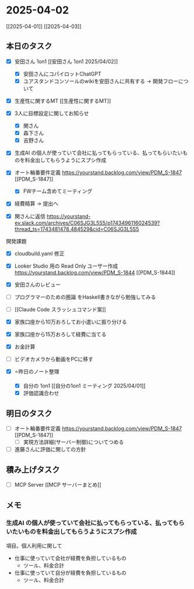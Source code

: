 # 2025-04-02

[[2025-04-01]] [[2025-04-03]]

## 本日のタスク

- [x] 安田さん 1on1 [[安田さん 1on1 2025/04/02]]
	- [x] 安田さんにコパイロットChatGPT
	- [x] ユアスタンドコンソールのwikiを安田さんに共有する → 開発フローについて
- [x] 生産性に関するMT [[生産性に関するMT]]

- [x] 3人に目標設定に関してお知らせ
	- [x] 関さん
	- [x] 森下さん
	- [x] 吉野さん
- [x] 生成AI の個人が使っていて会社に払ってもらっている、払ってもらいたいものを料金出してもらうようにスプシ作成

- [x] オート輪番要件定義 https://yourstand.backlog.com/view/PDM_S-1847 [[PDM_S-1847]]
  - [x] FWチーム含めてミーティング

- [x] 経費精算 -> 提出へ
- [x] 関さんに返信 https://yourstand-ev.slack.com/archives/C06SJG3L5S5/p1743496116024539?thread_ts=1743481478.484529&cid=C06SJG3L5S5


開発課題
- [x] cloudbuild.yaml 修正
- [x] Looker Studio 用の Read Only ユーザー作成 https://yourstand.backlog.com/view/PDM_S-1844 [[PDM_S-1844]]
- [x] 安田さんのレビュー

- [ ] プログラマーのための圏論 をHaskell書きながら勉強してみる
- [ ] [[Claude Code スラッシュコマンド案]]

- [x] 家族口座から10万おろしてお小遣いに振り分ける
- [x] 家族口座から15万おろして経費に当てる
- [x] お金計算
- [ ] ビデオカメラから動画をPCに移す

- [x] ⭐️昨日のノート整理
	- [x] 自分の 1on1 [[自分の1on1 ミーティング 2025/04/01]]
	- [x] 評価認識合わせ

## 明日のタスク

- [ ] オート輪番要件定義 https://yourstand.backlog.com/view/PDM_S-1847 [[PDM_S-1847]]
	- [ ] 実現方法詳細(サーバー制御)についてつめる
- [ ] 進藤さんに評価に関しての方針

## 積み上げタスク

- [ ] MCP Server [[MCP サーバーまとめ]]

## メモ

###  生成AI の個人が使っていて会社に払ってもらっている、払ってもらいたいものを料金出してもらうようにスプシ作成

項目。個人利用に関して
- 仕事に使っていて会社が経費を負担しているもの
	- ツール、料金合計
- 仕事に使っていて自分が経費を負担しているもの
	- ツール、料金合計